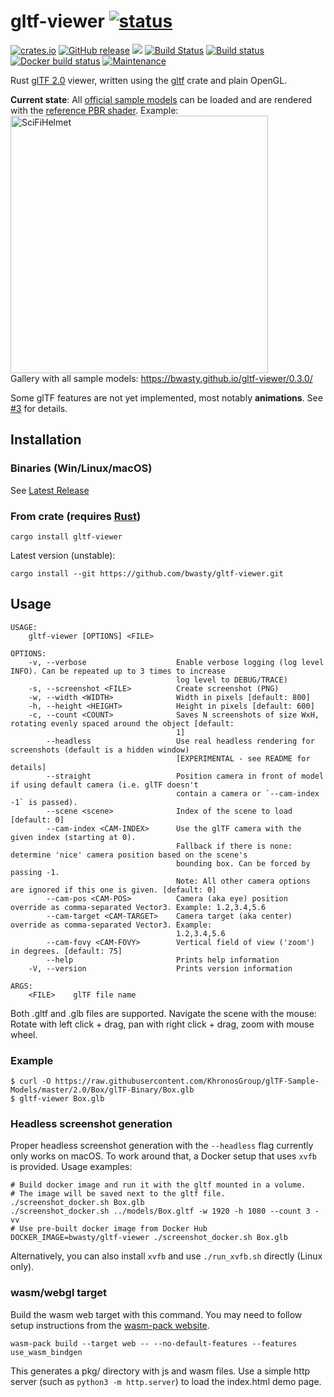 # gltf-viewer [![status](https://img.shields.io/badge/glTF-2%2E0-green.svg?style=flat)](https://github.com/KhronosGroup/glTF)
[![crates.io](https://img.shields.io/crates/v/gltf-viewer.svg)](https://crates.io/crates/gltf-viewer)
[![GitHub release](https://img.shields.io/github/release/bwasty/gltf-viewer.svg)](https://github.com/bwasty/gltf-viewer/releases/latest)
 [![](https://tokei.rs/b1/github/bwasty/gltf-viewer)](https://github.com/Aaronepower/tokei)
 [![Build Status](https://travis-ci.org/bwasty/gltf-viewer.svg?branch=master)](https://travis-ci.org/bwasty/gltf-viewer)
 [![Build status](https://ci.appveyor.com/api/projects/status/51ukh02thpb0r9cf/branch/master?svg=true)](https://ci.appveyor.com/project/bwasty/gltf-viewer/branch/master)
 [![Docker build status](https://img.shields.io/docker/build/bwasty/gltf-viewer.svg)](https://hub.docker.com/r/bwasty/gltf-viewer/tags/)
 [![Maintenance](https://img.shields.io/badge/maintenance-passively--maintained-yellowgreen.svg)](https://github.com/rust-lang/rfcs/blob/master/text/1824-crates.io-default-ranking.md#maintenance)

Rust [glTF 2.0](https://github.com/KhronosGroup/glTF) viewer, written using the [gltf](https://github.com/gltf-rs/gltf) crate and plain OpenGL.

**Current state**: All [official sample models](https://github.com/KhronosGroup/glTF-Sample-Models/tree/master/2.0) can be loaded and are rendered with the [reference PBR shader](https://github.com/KhronosGroup/glTF-WebGL-PBR). Example: <br>
<img width="412" alt="SciFiHelmet" title="SciFiHelmet" src="https://user-images.githubusercontent.com/1647415/30771307-d70dbd26-a044-11e7-9ed1-b0e2ba80198c.png"><br>
Gallery with all sample models: https://bwasty.github.io/gltf-viewer/0.3.0/

Some glTF features are not yet implemented, most notably **animations**. See [#3](https://github.com/bwasty/gltf-viewer/issues/3) for details.

## Installation
### Binaries (Win/Linux/macOS)
See [Latest Release](https://github.com/bwasty/gltf-viewer/releases/latest)
### From crate (requires [Rust](https://www.rust-lang.org))
```shell
cargo install gltf-viewer
```
Latest version (unstable):
```shell
cargo install --git https://github.com/bwasty/gltf-viewer.git
```
## Usage
```
USAGE:
    gltf-viewer [OPTIONS] <FILE>

OPTIONS:
    -v, --verbose                    Enable verbose logging (log level INFO). Can be repeated up to 3 times to increase
                                     log level to DEBUG/TRACE)
    -s, --screenshot <FILE>          Create screenshot (PNG)
    -w, --width <WIDTH>              Width in pixels [default: 800]
    -h, --height <HEIGHT>            Height in pixels [default: 600]
    -c, --count <COUNT>              Saves N screenshots of size WxH, rotating evenly spaced around the object [default:
                                     1]
        --headless                   Use real headless rendering for screenshots (default is a hidden window)
                                     [EXPERIMENTAL - see README for details]
        --straight                   Position camera in front of model if using default camera (i.e. glTF doesn't
                                     contain a camera or `--cam-index -1` is passed).
        --scene <scene>              Index of the scene to load [default: 0]
        --cam-index <CAM-INDEX>      Use the glTF camera with the given index (starting at 0).
                                     Fallback if there is none: determine 'nice' camera position based on the scene's
                                     bounding box. Can be forced by passing -1.
                                     Note: All other camera options are ignored if this one is given. [default: 0]
        --cam-pos <CAM-POS>          Camera (aka eye) position override as comma-separated Vector3. Example: 1.2,3.4,5.6
        --cam-target <CAM-TARGET>    Camera target (aka center) override as comma-separated Vector3. Example:
                                     1.2,3.4,5.6
        --cam-fovy <CAM-FOVY>        Vertical field of view ('zoom') in degrees. [default: 75]
        --help                       Prints help information
    -V, --version                    Prints version information

ARGS:
    <FILE>    glTF file name
```
Both .gltf and .glb files are supported.
Navigate the scene with the mouse: Rotate with left click + drag, pan with right click + drag, zoom with mouse wheel.

### Example
```
$ curl -O https://raw.githubusercontent.com/KhronosGroup/glTF-Sample-Models/master/2.0/Box/glTF-Binary/Box.glb
$ gltf-viewer Box.glb
```

### Headless screenshot generation
Proper headless screenshot generation with the `--headless` flag currently only works on macOS.
To work around that, a Docker setup that uses `xvfb` is provided. Usage examples:
```
# Build docker image and run it with the gltf mounted in a volume.
# The image will be saved next to the gltf file.
./screenshot_docker.sh Box.glb
./screenshot_docker.sh ../models/Box.gltf -w 1920 -h 1080 --count 3 -vv
# Use pre-built docker image from Docker Hub
DOCKER_IMAGE=bwasty/gltf-viewer ./screenshot_docker.sh Box.glb
```

Alternatively, you can also install `xvfb` and use `./run_xvfb.sh` directly (Linux only).

### wasm/webgl target
Build the wasm web target with this command. You may need to follow setup instructions from
the [wasm-pack website](https://rustwasm.github.io/docs/wasm-pack/).
```
wasm-pack build --target web -- --no-default-features --features use_wasm_bindgen
```
This generates a pkg/ directory with js and wasm files. Use a simple http server (such as `python3 -m http.server`) to load the index.html demo page.
